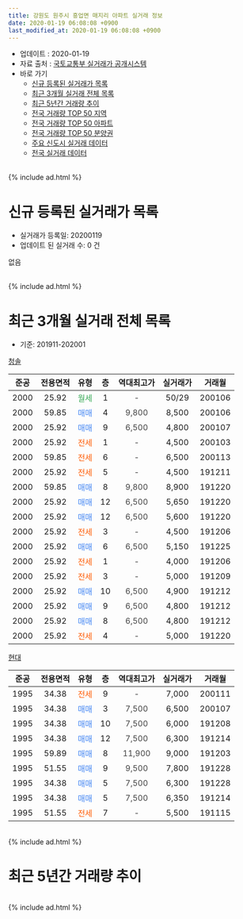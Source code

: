 ```yaml
---
title: 강원도 원주시 흥업면 매지리 아파트 실거래 정보
date: 2020-01-19 06:08:08 +0900
last_modified_at: 2020-01-19 06:08:08 +0900
---
```


* 업데이트 : 2020-01-19
* 자료 출처 : [국토교통부 실거래가 공개시스템](http://rt.molit.go.kr)
* 바로 가기
    * [신규 등록된 실거래가 목록](#신규-등록된-실거래가-목록)
    * [최근 3개월 실거래 전체 목록](#최근-3개월-실거래-전체-목록)
    * [최근 5년간 거래량 추이](#최근-5년간-거래량-추이)
    * [전국 거래량 TOP 50 지역](https://apt-info.github.io/apt-trade-info/최근-3개월-전국에서-가장-거래가-많이-발생한-지역)
    * [전국 거래량 TOP 50 아파트](https://apt-info.github.io/apt-trade-info/최근-3개월-전국에서-가장-거래가-많이-발생한-아파트)
    * [전국 거래량 TOP 50 분양권](https://apt-info.github.io/apt-trade-info/최근-3개월-전국에서-가장-거래가-많이-발생한-분양권)
    * [주요 신도시 실거래 데이터](https://apt-info.github.io/apt-trade-info/주요-신도시)
    * [전국 실거래 데이터](https://apt-info.github.io/apt-trade-info/전국)
<br>
{% include ad.html %}
<br>

# 신규 등록된 실거래가 목록
* 실거래가 등록일: 20200119
* 업데이트 된 실거래 수: 0 건

없음

<br>
{% include ad.html %}
<br>

# 최근 3개월 실거래 전체 목록
* 기준: 201911-202001


[청솔](https://search.naver.com/search.naver?query=%EA%B0%95%EC%9B%90%EB%8F%84+%EC%9B%90%EC%A3%BC%EC%8B%9C+%ED%9D%A5%EC%97%85%EB%A9%B4+%EB%A7%A4%EC%A7%80%EB%A6%AC+%EC%B2%AD%EC%86%94)

|준공|전용면적|유형|층|역대최고가|실거래가|거래월|
|:---:|:---:|:---:|:---:|:---:|:---:|:---:|
|2000|25.92|<span style="color:#34a853">월세</span>|1|<span style="color:#444444">-</span>|50/29|200106|
|2000|59.85|<span style="color:#4285f3">매매</span>|4|<span style="color:#444444">9,800</span>|8,500|200106|
|2000|25.92|<span style="color:#4285f3">매매</span>|9|<span style="color:#444444">6,500</span>|4,800|200107|
|2000|25.92|<span style="color:#ff5a00">전세</span>|1|<span style="color:#444444">-</span>|4,500|200103|
|2000|59.85|<span style="color:#ff5a00">전세</span>|6|<span style="color:#444444">-</span>|6,500|200113|
|2000|25.92|<span style="color:#ff5a00">전세</span>|5|<span style="color:#444444">-</span>|4,500|191211|
|2000|59.85|<span style="color:#4285f3">매매</span>|8|<span style="color:#444444">9,800</span>|8,900|191220|
|2000|25.92|<span style="color:#4285f3">매매</span>|12|<span style="color:#444444">6,500</span>|5,650|191220|
|2000|25.92|<span style="color:#4285f3">매매</span>|12|<span style="color:#444444">6,500</span>|5,600|191220|
|2000|25.92|<span style="color:#ff5a00">전세</span>|3|<span style="color:#444444">-</span>|4,500|191206|
|2000|25.92|<span style="color:#4285f3">매매</span>|6|<span style="color:#444444">6,500</span>|5,150|191225|
|2000|25.92|<span style="color:#ff5a00">전세</span>|1|<span style="color:#444444">-</span>|4,000|191206|
|2000|25.92|<span style="color:#ff5a00">전세</span>|3|<span style="color:#444444">-</span>|5,000|191209|
|2000|25.92|<span style="color:#4285f3">매매</span>|10|<span style="color:#444444">6,500</span>|4,900|191212|
|2000|25.92|<span style="color:#4285f3">매매</span>|9|<span style="color:#444444">6,500</span>|4,800|191212|
|2000|25.92|<span style="color:#4285f3">매매</span>|8|<span style="color:#444444">6,500</span>|4,800|191212|
|2000|25.92|<span style="color:#ff5a00">전세</span>|4|<span style="color:#444444">-</span>|5,000|191220|

[현대](https://search.naver.com/search.naver?query=%EA%B0%95%EC%9B%90%EB%8F%84+%EC%9B%90%EC%A3%BC%EC%8B%9C+%ED%9D%A5%EC%97%85%EB%A9%B4+%EB%A7%A4%EC%A7%80%EB%A6%AC+%ED%98%84%EB%8C%80)

|준공|전용면적|유형|층|역대최고가|실거래가|거래월|
|:---:|:---:|:---:|:---:|:---:|:---:|:---:|
|1995|34.38|<span style="color:#ff5a00">전세</span>|9|<span style="color:#444444">-</span>|7,000|200111|
|1995|34.38|<span style="color:#4285f3">매매</span>|3|<span style="color:#444444">7,500</span>|6,500|200107|
|1995|34.38|<span style="color:#4285f3">매매</span>|10|<span style="color:#444444">7,500</span>|6,000|191208|
|1995|34.38|<span style="color:#4285f3">매매</span>|12|<span style="color:#444444">7,500</span>|6,300|191214|
|1995|59.89|<span style="color:#4285f3">매매</span>|8|<span style="color:#444444">11,900</span>|9,000|191203|
|1995|51.55|<span style="color:#4285f3">매매</span>|9|<span style="color:#444444">9,500</span>|7,800|191228|
|1995|34.38|<span style="color:#4285f3">매매</span>|5|<span style="color:#444444">7,500</span>|6,300|191228|
|1995|34.38|<span style="color:#4285f3">매매</span>|5|<span style="color:#444444">7,500</span>|6,350|191214|
|1995|51.55|<span style="color:#ff5a00">전세</span>|7|<span style="color:#444444">-</span>|5,500|191115|


<br>
{% include ad.html %}
<br>

# 최근 5년간 거래량 추이


<div style="width:100%;">
    <canvas id="deal_progress" height="200"></canvas>
</div>

<script>
new Chart(document.getElementById("deal_progress"), {
    type: 'line',
    data: {
        labels: ['201501','201502','201503','201504','201505','201506','201507','201508','201509','201510','201511','201512','201601','201602','201603','201604','201605','201606','201607','201608','201609','201610','201611','201612','201701','201702','201703','201704','201705','201706','201707','201708','201709','201710','201711','201712','201801','201802','201803','201804','201805','201806','201807','201808','201809','201810','201811','201812','201901','201902','201903','201904','201905','201906','201907','201908','201909','201910','201911','201912','202001'],
        datasets: [{
            label: '매매',
            pointRadius: 1,
            data: [11, 9, 9, 15, 12, 7, 6, 9, 4, 4, 23, 13, 6, 8, 2, 7, 5, 17, 6, 14, 7, 13, 10, 14, 9, 12, 3, 6, 3, 17, 5, 4, 10, 7, 14, 17, 6, 10, 1, 3, 1, 3, 3, 3, 1, 8, 8, 8, 5, 4, 3, 7, 3, 4, 3, 0, 2, 2, 0, 13, 3],
            borderColor: "rgba(255, 201, 14, 1)",
            backgroundColor: "rgba(255, 201, 14, 0.5)",
            fill: false,
            lineTension: 0
        },{
            label: '전월세',
            pointRadius: 1,
            data: [8, 9, 1, 2, 2, 7, 2, 3, 2, 0, 4, 10, 5, 6, 2, 1, 1, 2, 3, 10, 1, 5, 4, 7, 6, 8, 3, 1, 1, 4, 5, 6, 0, 4, 0, 7, 12, 8, 0, 2, 3, 1, 5, 8, 2, 0, 2, 9, 12, 10, 2, 1, 2, 5, 3, 7, 0, 0, 1, 5, 4],
            borderColor: "rgba(0, 141, 185, 1)",
            backgroundColor: "rgba(0, 141, 185, 0.5)",
            fill: false,
            lineTension: 0
        }
        ]
    },
    options: {
        responsive: true,
        title: {
            display: false
        },
        tooltips: {
            mode: 'index',
            intersect: false
        },
        hover: {
            mode: 'nearest',
            intersect: true
        },
        scales: {
            xAxes: [{
                display: true,
                scaleLabel: {
                    display: true,
                    labelString: '년/월'
                }
            }],
            yAxes: [{
                display: true,
                ticks: {
                    suggestedMin: 0,
                },
                scaleLabel: {
                    display: true,
                    labelString: '실거래 수'
                }
            }]
        }
    }
});

</script>


<br>
{% include ad.html %}
<br>

